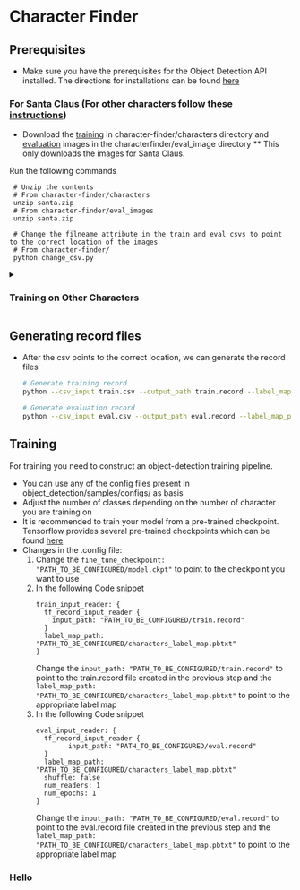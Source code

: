 # Character Finder

## Prerequisites 
* Make sure you have the prerequisites for the Object Detection API installed. The directions for installations can be found [here](https://github.com/tensorflow/models/blob/master/research/object_detection/g3doc/installation.md)

### For Santa Claus (For other characters follow these [instructions](#abcd))
* Download the [training](https://www.dropbox.com/s/c8tbm4obfdupqgs/santa.zip?dl=1) in character-finder/characters directory  and [evaluation](https://www.dropbox.com/s/xij9f2r1wzksfso/santa.zip?dl=1) images in the characterfinder/eval\_image directory
** This only downloads the images for Santa Claus.

Run the following commands 
```
 # Unzip the contents
 # From character-finder/characters
 unzip santa.zip  
 # From character-finder/eval_images
 unzip santa.zip
 
 # Change the filneame attribute in the train and eval csvs to point to the correct location of the images
 # From character-finder/
 python change_csv.py
```
<a name="abcd"></a>

<details>
<summary><h3>Training on Other Characters</h3></summary>
</details>

## Generating record files


* After the csv points to the correct location, we can generate the record files
	 ``` bash
	# Generate training record
	python --csv_input train.csv --output_path train.record --label_map_path characters_label_map.pbtext 
	``` 
	``` bash
	# Generate evaluation record
	python --csv_input eval.csv --output_path eval.record --label_map_path characters_label_map.pbtext 
	```


## Training
For training you need to construct an object-detection training pipeline. 
* You can use any of the config files present in object\_detection/samples/configs/ as basis
* Adjust the number of classes depending on the number of character you are training on
* It is recommended to train your model from a pre-trained checkpoint. Tensorflow provides several pre-trained checkpoints which can be found [here](https://github.com/tensorflow/models/blob/master/research/object_detection/g3doc/detection_model_zoo.md)
* Changes in the .config file:
	1. Change the ` fine_tune_checkpoint: "PATH_TO_BE_CONFIGURED/model.ckpt" ` to point to the checkpoint you want to use 
	2. In the following Code snippet
		```
		train_input_reader: {
		  tf_record_input_reader {
		    input_path: "PATH_TO_BE_CONFIGURED/train.record"
		  }
		  label_map_path: "PATH_TO_BE_CONFIGURED/characters_label_map.pbtxt"
		}
		```
		Change the ` input_path: "PATH_TO_BE_CONFIGURED/train.record" ` to point to the train.record file created in the previous step and the ` label_map_path: "PATH_TO_BE_CONFIGURED/characters_label_map.pbtxt" ` to point to the appropriate label map
	3. In the following Code snippet
		```
		eval_input_reader: {
  		  tf_record_input_reader {
    		    input_path: "PATH_TO_BE_CONFIGURED/eval.record"
  		  }
  		  label_map_path: "PATH_TO_BE_CONFIGURED/characters_label_map.pbtxt"
  		  shuffle: false
  		  num_readers: 1
  		  num_epochs: 1
		}
		```
		Change the ` input_path: "PATH_TO_BE_CONFIGURED/eval.record" ` to point to the eval.record file created in the previous step and the ` label_map_path: "PATH_TO_BE_CONFIGURED/characters_label_map.pbtxt" ` to point to the appropriate label map

<h3>Hello</h3>
